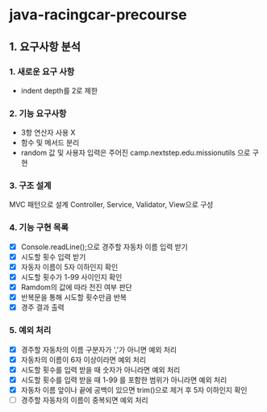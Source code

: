 # java-racingcar-precourse

## 1. 요구사항 분석

### 1. 새로운 요구 사항

- indent depth를 2로 제한

### 2. 기능 요구사항

- 3항 연산자 사용 X
- 함수 및 메서드 분리
- random 값 및 사용자 입력은 주어진 camp.nextstep.edu.missionutils 으로 구현

### 3. 구조 설계

MVC 패턴으로 설계
Controller, Service, Validator, View으로 구성

### 4. 기능 구현 목록

- [x] Console.readLine();으로 경주할 자동차 이름 입력 받기
- [x] 시도할 횟수 입력 받기
- [x] 자동자 이름이 5자 이하인지 확인
- [x] 시도할 횟수가 1-99 사이인지 확인
- [x] Ramdom의 값에 따라 전진 여부 판단
- [x] 반복문을 통해 시도할 횟수만큼 반복
- [x] 경주 결과 출력

### 5. 예외 처리

- [x] 경주할 자동차의 이름 구분자가 ','가 아니면 예외 처리
- [x] 자동차의 이름이 6자 이상이라면 예외 처리
- [x] 시도할 횟수를 입력 받을 때 숫자가 아니라면 예외 처리
- [x] 시도할 횟수를 입력 받을 때 1-99 를 포함한 범위가 아니라면 예외 처리
- [x] 자동차 이름 앞이나 끝에 공백이 있으면 trim()으로 제거 후 5자 이하인지 확인
- [ ] 경주할 자동차의 이름이 중복되면 예외 처리
